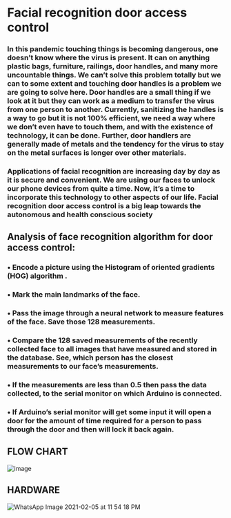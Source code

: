 # Facial recognition door access control

### In this pandemic touching things is becoming dangerous, one doesn’t know where the virus is present. It can on anything plastic bags, furniture, railings, door handles, and many more uncountable things. We can’t solve this problem totally but we can to some extent and touching door handles is a problem we are going to solve here. Door handles are a small thing if we look at it but they can work as a medium to transfer the virus from one person to another. Currently, sanitizing the handles is a way to go but it is not 100% efficient, we need a way where we don’t even have to touch them, and with the existence of technology, it can be done. Further, door handlers are generally made of metals and the tendency for the virus to stay on the metal surfaces is longer over other materials.

### Applications of facial recognition are increasing day by day as it is secure and convenient. We are using our faces to unlock our phone devices from quite a time. Now, it’s a time to incorporate this technology to other aspects of our life. Facial recognition door access control is a big leap towards the autonomous and health conscious society

## Analysis of face recognition algorithm for door access control:
### •	Encode a picture using the Histogram of oriented gradients (HOG) algorithm . 
### •	Mark the main landmarks of the face.
### •	Pass the image through a neural network to measure features of the face. Save those 128 measurements.
### •	Compare the 128 saved measurements of the recently collected face to all images that have measured and stored in the database. See, which person has the closest measurements to our face’s measurements.
### •	If the measurements are less than 0.5 then pass the data collected, to the serial monitor on which Arduino is connected.
### •	If Arduino’s serial monitor will get some input it will open a door for the amount of time required for a person to pass through the door and then will lock it back again. 

## FLOW CHART

![image](https://user-images.githubusercontent.com/70061105/112324708-11d69700-8cd9-11eb-839c-9e2ac6c0da9e.png)

## HARDWARE

![WhatsApp Image 2021-02-05 at 11 54 18 PM](https://user-images.githubusercontent.com/70061105/107073692-ad857400-680d-11eb-9fa7-89363cfe82f9.jpeg)

